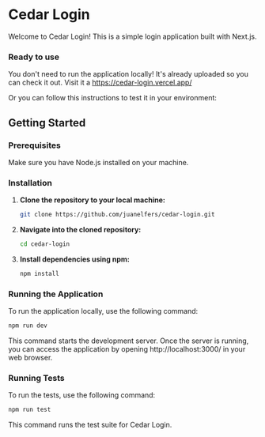 # Cedar Login

Welcome to Cedar Login! This is a simple login application built with Next.js.

### Ready to use

You don't need to run the application locally! It's already uploaded so you can check it out. 
Visit it a https://cedar-login.vercel.app/

Or you can follow this instructions to test it in your environment:

## Getting Started

### Prerequisites

Make sure you have Node.js installed on your machine.

### Installation

1. **Clone the repository to your local machine:**

   ```bash
   git clone https://github.com/juanelfers/cedar-login.git
   ```

2. **Navigate into the cloned repository:**

   ```bash
   cd cedar-login
   ```

3. **Install dependencies using npm:**

   ```bash
   npm install
   ```

### Running the Application

To run the application locally, use the following command:

   ```bash
   npm run dev
   ```

This command starts the development server. Once the server is running, you can access the application by opening http://localhost:3000/ in your web browser.


### Running Tests

To run the tests, use the following command:

   ```bash
   npm run test
   ```

This command runs the test suite for Cedar Login.
